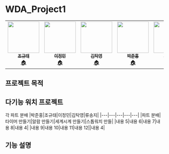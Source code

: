 # WDA_Project1
<table>
  <tr>
    
<td align="center"><a href="https://github.com/cchrbxo"><img src="https://user-images.githubusercontent.com/103193673/166229655-8f296fae-d70e-4504-9c72-a2ee5ad2fa9d.png"
 width="100px;" alt=""/><br /><sub><b>조규태</b></sub></a><br /><a href="https://github.com/cchrbxo" title="Code">🏠</a></td>
    
 <td align="center"><a href="https://github.com/JminiLii"><img src="https://user-images.githubusercontent.com/103193673/166224835-7868169e-6352-42ca-a09c-91963e0c3d1c.jpg"
 width="100px;" alt=""/><br /><sub><b>이정민</b></sub></a><br /><a href="https://github.com/JminiLii" title="Code">🏠</a></td>
    
 <td align="center"><a href="https://github.com/takyeoung"><img src="https://user-images.githubusercontent.com/103193673/166225276-6151973d-fc73-493e-8015-5b979f64f4b9.jpg"
 width="100px;" alt=""/><br /><sub><b>김탁영</b></sub></a><br /><a href="https://github.com/takyeoung" title="Code">🏠</a></td>
   
    
 <td align="center"><a href="https://github.com/HONGBOY1"><img src="https://user-images.githubusercontent.com/103193673/166224922-019102ef-1696-46df-9e14-82dd81e6aec4.png"
width="100px;" alt=""/><br /><sub><b>박준홍</b></sub></a><br /><a href="https://github.com/HONGBOY1" title="Code">🏠</a></td>
    
 <td align="center"><a href="https://github.com/ryusongji"><img src="https://user-images.githubusercontent.com/103193673/166229163-9831c6b9-853f-4ea0-bedc-419be661cadd.png"
width="100px;" alt=""/><br /><sub><b>류송지</b></sub></a><br /><a href="https://github.com/ryusongji" title="Code">🏠</a></td>

</tr>
    
 
</table>


## 프로젝트 목적

## 다기능 워치 프로젝트
각 파트 분배
|박준홍|조규태|이정민|김탁영|류송지|
|---|---|---|---|---|
|파트 분배|타이머 만들기|알람 만들기|세계시계 만들기|스톱워치 만들|
|내용 5|내용 6|내용 7|내용 8|내용 4|
|내용 9|내용 10|내용 11|내용 12||내용 4|

## 기능 설명




